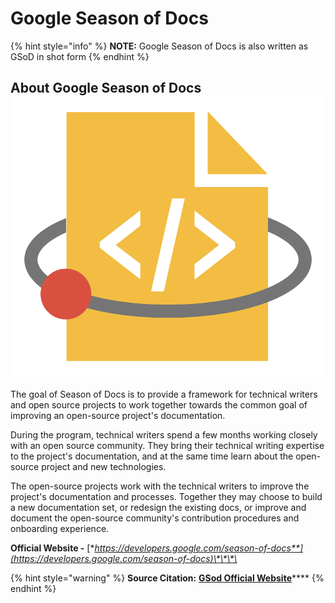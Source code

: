 # Google Season of Docs

{% hint style="info" %}
**NOTE:** Google Season of Docs is also written as GSoD in shot form
{% endhint %}

## About Google Season of Docs ![](../.gitbook/assets/seasonofdocs_icon_grey_300ppi-whitespace-cropped.png) 

The goal of Season of Docs is to provide a framework for technical writers and open source projects to work together towards the common goal of improving an open-source project's documentation.

During the program, technical writers spend a few months working closely with an open source community. They bring their technical writing expertise to the project's documentation, and at the same time learn about the open-source project and new technologies.

The open-source projects work with the technical writers to improve the project's documentation and processes. Together they may choose to build a new documentation set, or redesign the existing docs, or improve and document the open-source community's contribution procedures and onboarding experience.

**Official Website -** [**https://developers.google.com/season-of-docs**](https://developers.google.com/season-of-docs)\*\*\*\*

{% hint style="warning" %}
**Source Citation:** [**GSod Official Website**](https://developers.google.com/season-of-docs)\*\*\*\*
{% endhint %}

